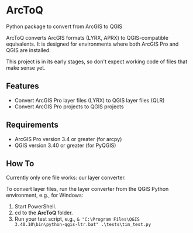 # ArcToQ

Python package to convert from ArcGIS to QGIS

ArcToQ converts ArcGIS formats (LYRX, APRX) to QGIS-compatible equivalents. It is designed for environments where both ArcGIS Pro and QGIS are installed.

This project is in its early stages, so don't expect working code of files that make sense yet.

## Features

- Convert ArcGIS Pro layer files (LYRX) to QGIS layer files (QLR)
- Convert ArcGIS Pro projects to QGIS projects

## Requirements

- ArcGIS Pro version 3.4 or greater (for arcpy)
- QGIS version 3.40 or greater (for PyQGIS)

## How To

Currently only one file works: our layer converter.

To convert layer files, run the layer converter from the QGIS Python environment, e.g., for Windows:

1. Start PowerShell.
2. cd to the **ArcToQ** folder.
3. Run your test script, e.g., `& "C:\Program Files\QGIS 3.40.10\bin\python-qgis-ltr.bat" .\tests\tim_test.py`
